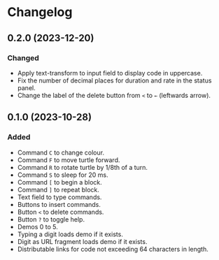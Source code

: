 Changelog
=========

0.2.0 (2023-12-20)
------------------

### Changed

- Apply text-transform to input field to display code in uppercase.
- Fix the number of decimal places for duration and rate in the status panel.
- Change the label of the delete button from `<` to `←` (leftwards arrow).


0.1.0 (2023-10-28)
------------------

### Added

- Command `C` to change colour.
- Command `F` to move turtle forward.
- Command `R` to rotate turtle by 1/8th of a turn.
- Command `S` to sleep for 20 ms.
- Command `[` to begin a block.
- Command `]` to repeat block.
- Text field to type commands.
- Buttons to insert commands.
- Button `<` to delete commands.
- Button `?` to toggle help.
- Demos 0 to 5.
- Typing a digit loads demo if it exists.
- Digit as URL fragment loads demo if it exists.
- Distributable links for code not exceeding 64 characters in length.

